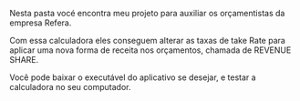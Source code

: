 Nesta pasta vocé encontra meu projeto para auxiliar os orçamentistas da empresa Refera.

Com essa calculadora eles conseguem alterar as taxas de take Rate para aplicar uma nova forma de receita nos orçamentos, chamada de REVENUE SHARE.

Você pode baixar o executável do aplicativo se desejar, e testar a calculadora no seu computador.
